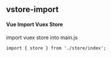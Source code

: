 ## vstore-import
#### Vue Import Vuex Store
import vuex store into main.js
```
import { store } from './store/index';
```